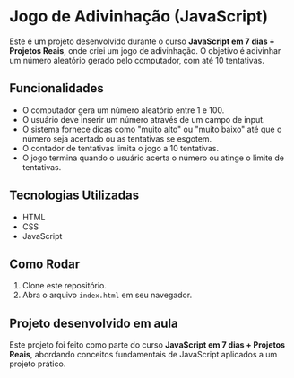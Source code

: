 # Jogo de Adivinhação (JavaScript)

Este é um projeto desenvolvido durante o curso **JavaScript em 7 dias + Projetos Reais**, onde criei um jogo de adivinhação. O objetivo é adivinhar um número aleatório gerado pelo computador, com até 10 tentativas.

## Funcionalidades

- O computador gera um número aleatório entre 1 e 100.
- O usuário deve inserir um número através de um campo de input.
- O sistema fornece dicas como "muito alto" ou "muito baixo" até que o número seja acertado ou as tentativas se esgotem.
- O contador de tentativas limita o jogo a 10 tentativas.
- O jogo termina quando o usuário acerta o número ou atinge o limite de tentativas.

## Tecnologias Utilizadas

- HTML
- CSS
- JavaScript

## Como Rodar

1. Clone este repositório.
2. Abra o arquivo `index.html` em seu navegador.

## Projeto desenvolvido em aula

Este projeto foi feito como parte do curso **JavaScript em 7 dias + Projetos Reais**, abordando conceitos fundamentais de JavaScript aplicados a um projeto prático.
